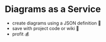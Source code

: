 # Diagrams as a Service

- create diagrams using a JSON definition 🤯
- save with project code or wiki 💯
- profit 💰
